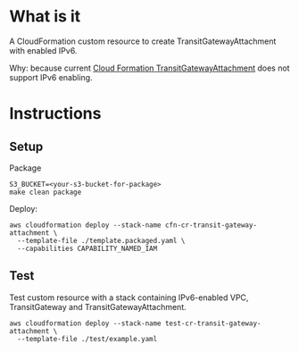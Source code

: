 # What is it
A CloudFormation custom resource to create TransitGatewayAttachment with enabled IPv6.

Why: because current [Cloud Formation TransitGatewayAttachment](https://docs.aws.amazon.com/AWSCloudFormation/latest/UserGuide/aws-resource-ec2-transitgatewayattachment.html) does not support IPv6 enabling.

# Instructions

## Setup
Package
```
S3_BUCKET=<your-s3-bucket-for-package>
make clean package
```

Deploy:
```
aws cloudformation deploy --stack-name cfn-cr-transit-gateway-attachment \
  --template-file ./template.packaged.yaml \
  --capabilities CAPABILITY_NAMED_IAM
```

## Test
Test custom resource with a stack containing IPv6-enabled VPC, TransitGateway and TransitGatewayAttachment.
```
aws cloudformation deploy --stack-name test-cr-transit-gateway-attachment \
  --template-file ./test/example.yaml
```
